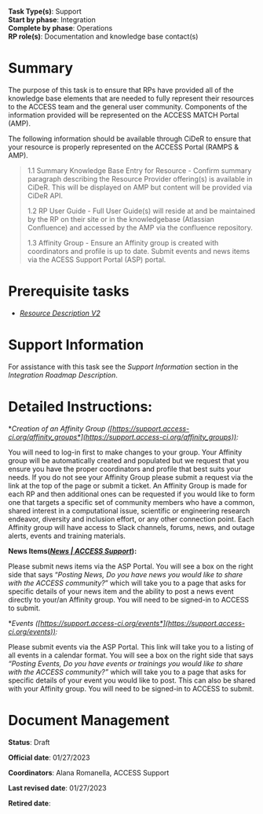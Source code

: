 **Task Type(s)**: Support  
**Start by phase**: Integration  
**Complete by phase**: Operations  
**RP role(s)**: Documentation and knowledge base contact(s)

# Summary

The purpose of this task is to ensure that RPs have provided all of the knowledge base elements that are needed to fully represent their resources to the ACCESS team and the general user community. Components of the information provided will be represented on the ACCESS MATCH Portal (AMP).

The following information should be available through CiDeR to ensure that your resource is properly represented on the ACCESS Portal (RAMPS & AMP).

> 1.1 Summary Knowledge Base Entry for Resource - Confirm summary paragraph describing the Resource Provider offering(s) is available in CiDeR. This will be displayed on AMP but content will be provided via CiDeR API.
>
> 1.2 RP User Guide - Full User Guide(s) will reside at and be maintained by the RP on their site or in the knowledgebase (Atlassian Confluence) and accessed by the AMP via the confluence repository.
>
> 1.3 Affinity Group - Ensure an Affinity group is created with coordinators and profile is up to date. Submit events and news items via the ACESS Support Portal (ASP) portal.

# Prerequisite tasks

- [*Resource Description V2*](https://docs.google.com/document/d/1khvZ7QiwKoVDJy0lEq429M7a9sQXBXzTfWoYsUafqVc/)

# Support Information

For assistance with this task see the *Support Information* section in the *Integration Roadmap Description*.

# Detailed Instructions:

**Creation of an Affinity Group ([*https://support.access-ci.org/affinity_groups*](https://support.access-ci.org/affinity_groups)):**

You will need to log-in first to make changes to your group. Your Affinity group will be automatically created and populated but we request that you ensure you have the proper coordinators and profile that best suits your needs. If you do not see your Affinity Group please submit a request via the link at the top of the page or submit a ticket. An Affinity Group is made for each RP and then additional ones can be requested if you would like to form one that targets a specific set of community members who have a common, shared interest in a computational issue, scientific or engineering research endeavor, diversity and inclusion effort, or any other connection point. Each Affinity group will have access to Slack channels, forums, news, and outage alerts, events and training materials.

**News Items([*News | ACCESS Support*](https://support.access-ci.org/news)):**

Please submit news items via the ASP Portal. You will see a box on the right side that says “*Posting News, Do you have news you would like to share with the ACCESS community?*” which will take you to a page that asks for specific details of your news item and the ability to post a news event directly to your/an Affinity group. You will need to be signed-in to ACCESS to submit.

**Events ([*https://support.access-ci.org/events*](https://support.access-ci.org/events)):**

Please submit events via the ASP Portal. This link will take you to a listing of all events in a calendar format. You will see a box on the right side that says *“Posting Events, Do you have events or trainings you would like to share with the ACCESS community?”* which will take you to a page that asks for specific details of your event you would like to post. This can also be shared with your Affinity group. You will need to be signed-in to ACCESS to submit.

# Document Management

**Status**: Draft

**Official date**: 01/27/2023

**Coordinators**: Alana Romanella, ACCESS Support

**Last revised date**: 01/27/2023

**Retired date**:
